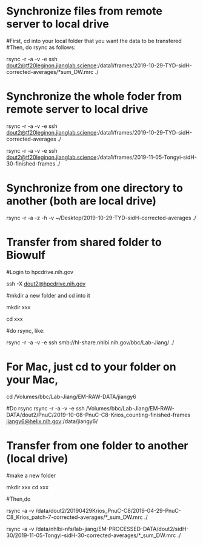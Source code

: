 # Synchronize files from remote server to local drive

#First, cd into your local folder that you want the data to be transfered
#Then, do rsync as follows:

rsync -r -a -v -e ssh dout2@tf20leginon.jianglab.science:/data1/frames/2019-10-29-TYD-sidH-corrected-averages/*sum_DW.mrc ./

# Synchronize the whole foder from remote server to local drive

rsync -r -a -v -e ssh dout2@tf20leginon.jianglab.science:/data1/frames/2019-10-29-TYD-sidH-corrected-averages ./

rsync -r -a -v -e ssh dout2@tf20leginon.jianglab.science:/data1/frames/2019-11-05-Tongyi-sidH-30-finished-frames ./

# Synchronize from one directory to another (both are local drive)

rsync -r -a -z -h -v ~/Desktop/2019-10-29-TYD-sidH-corrected-averages ./

# Transfer from shared folder to Biowulf

#Login to hpcdrive.nih.gov

ssh -X dout2@hpcdrive.nih.gov

#mkdir a new folder and cd into it

mkdir xxx

cd xxx

#do rsync, like: 

rsync -r -a -v -e ssh smb://hl-share.nhlbi.nih.gov/bbc/Lab-Jiang/ ./

# For Mac, just cd to your folder on your Mac,

cd /Volumes/bbc/Lab-Jiang/EM-RAW-DATA/jiangy6

#Do rsync 
rsync -r -a -v -e ssh /Volumes/bbc/Lab-Jiang/EM-RAW-DATA/dout2/PnuC/2019-10-08-PnuC-C8-Krios_counting-finished-frames jiangy6@helix.nih.gov:/data/jiangy6/ 

# Transfer from one folder to another (local drive)

#make a new folder

mkdir xxx
cd xxx

#Then,do

rsync -a -v /data/dout2/20190429Krios_PnuC-C8/2019-04-29-PnuC-C8_Krios_patch-7-corrected-averages/*_sum_DW.mrc ./

rsync -a -v /data/nhlbi-nfs/lab-jiang/EM-PROCESSED-DATA/dout2/sidH-30/2019-11-05-Tongyi-sidH-30-corrected-averages/*_sum_DW.mrc ./
